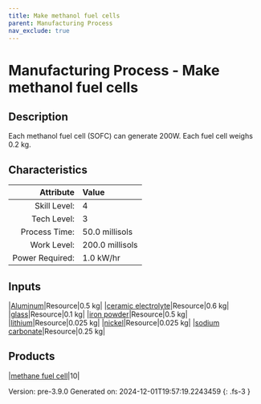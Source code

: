 ```yaml
---
title: Make methanol fuel cells
parent: Manufacturing Process
nav_exclude: true
---
```

# Manufacturing Process - Make methanol fuel cells

## Description
&#10;&#9;&#9;&#9;Each methanol fuel cell (SOFC) can generate 200W. Each fuel cell weighs 0.2 kg.&#10;&#9;&#9;

## Characteristics

| Attribute      | Value |
|--------:|:------|
|Skill Level:|4|
|Tech Level:|3|
|Process Time:|50.0 millisols|
|Work Level:|200.0 millisols|
|Power Required:|1.0 kW/hr|

## Inputs

|[Aluminum](../resource/aluminum.html)|Resource|0.5 kg|
|[ceramic electrolyte](../resource/ceramic-electrolyte.html)|Resource|0.6 kg|
|[glass](../resource/glass.html)|Resource|0.1 kg|
|[iron powder](../resource/iron-powder.html)|Resource|0.5 kg|
|[lithium](../resource/lithium.html)|Resource|0.025 kg|
|[nickel](../resource/nickel.html)|Resource|0.025 kg|
|[sodium carbonate](../resource/sodium-carbonate.html)|Resource|0.25 kg|

## Products

|[methane fuel cell](../part/methane-fuel-cell.html)|10|


Version: pre-3.9.0 Generated on: 2024-12-01T19:57:19.2243459
{: .fs-3 }

